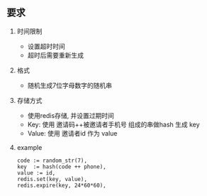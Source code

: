 要求
----

1. 时间限制
    - 设置超时时间
    - 超时后需要重新生成

2. 格式
    - 随机生成7位字母数字的随机串

3. 存储方式
    - 使用redis存储, 并设置过期时间
    - Key: 使用 邀请码++被邀请者手机号 组成的串做hash 生成 key
    - Value: 使用 邀请者id 作为 value

4. example
    ```
    code := random_str(7),
    key  := hash(code ++ phone),
    value := id,
    redis.set(key, value),
    redis.expire(key, 24*60*60),
    ```
